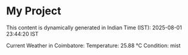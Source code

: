 # My Project

This content is dynamically generated in Indian Time (IST): 2025-08-01 23:44:20 IST


Current Weather in Coimbatore:
Temperature: 25.88 °C
Condition: mist
